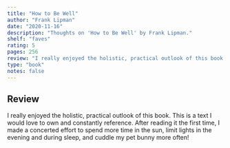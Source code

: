 ```yaml
---
title: "How to Be Well"
author: "Frank Lipman"
date: "2020-11-16"
description: "Thoughts on 'How to Be Well' by Frank Lipman."
shelf: "faves"
rating: 5
pages: 256
review: "I really enjoyed the holistic, practical outlook of this book. This is a text I would love to own and constantly reference. After reading it the first time, I made a concerted effort to spend more time in the sun, limit lights in the evening and during sleep, and cuddle my pet bunny more often!"
type: "book"
notes: false
---
```


## Review

I really enjoyed the holistic, practical outlook of this book. This is a text I would love to own and constantly reference. After reading it the first time, I made a concerted effort to spend more time in the sun, limit lights in the evening and during sleep, and cuddle my pet bunny more often!
